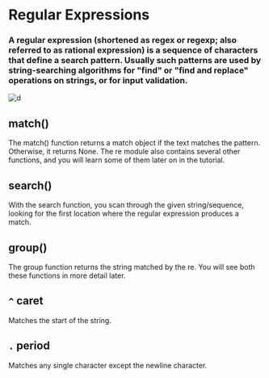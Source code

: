 # Regular Expressions

### A regular expression (shortened as regex or regexp; also referred to as rational expression) is a sequence of characters that define a search pattern. Usually such patterns are used by string-searching algorithms for "find" or "find and replace" operations on strings, or for input validation.

![d](https://res.cloudinary.com/practicaldev/image/fetch/s--_iE0KvdT--/c_imagga_scale,f_auto,fl_progressive,h_900,q_auto,w_1600/https://dev-to-uploads.s3.amazonaws.com/i/zpek00ubevoxvn458b01.png)



## match()

The match() function returns a match object if the text matches the pattern. Otherwise, it returns None. The re module also contains several other functions, and you will learn some of them later on in the tutorial.


## search()

With the search function, you scan through the given string/sequence, looking for the first location where the regular expression produces a match.


## group()

The group function returns the string matched by the re. You will see both these functions in more detail later.


## `^` caret 

Matches the start of the string.


## `.` period

Matches any single character except the newline character.
